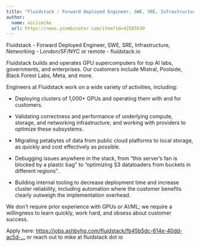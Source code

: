 ```yaml
---
title: "Fluidstack : Forward Deployed Engineer, SWE, SRE, Infrastructure, Networking"
author:
  name: asciimike
  url: https://news.ycombinator.com/item?id=42585630
---
```

Fluidstack - Forward Deployed Engineer, SWE, SRE, Infrastructure, Networking - London&#x2F;SF&#x2F;NYC or remote - fluidstack.io

Fluidstack builds and operates GPU supercomputers for top AI labs, governments, and enterprises. Our customers include Mistral, Poolside, Black Forest Labs, Meta, and more.

Engineers at Fluidstack work on a wide variety of activities, including:

- Deploying clusters of 1,000+ GPUs and operating them with and for customers.

- Validating correctness and performance of underlying compute, storage, and networking infrastructure, and working with providers to optimize these subsystems.

- Migrating petabytes of data from public cloud platforms to local storage, as quickly and cost effectively as possible.

- Debugging issues anywhere in the stack, from “this server’s fan is blocked by a plastic bag” to “optimizing S3 dataloaders from buckets in different regions”.

- Building internal tooling to decrease deployment time and increase cluster reliability, including automation where the customer benefits clearly outweigh the implementation overhead.

We don&#x27;t require prior experience with GPUs or AI&#x2F;ML; we require a willingness to learn quickly, work hard, and obsess about customer success.

Apply here: <a href="https:&#x2F;&#x2F;jobs.ashbyhq.com&#x2F;fluidstack&#x2F;fb45b5dc-614e-40dd-ac5d-b1a43014ee46" rel="nofollow">https:&#x2F;&#x2F;jobs.ashbyhq.com&#x2F;fluidstack&#x2F;fb45b5dc-614e-40dd-ac5d-...</a> or reach out to mike at fluidstack dot io
<JobApplication />
